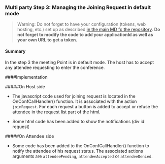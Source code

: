 ### Multi party Step 3: Managing the Joining Request in default mode


>Warning: Do not forget to have your configuration (tokens, web hosting, etc.) set up as described [in the main MD fo the repository](https://github.com/sightcall/multiparty-js-sample/blob/master/readme.md). **Do not forget to modify the code to add your applicationId as well as your own URL to get a token.**  

#### Summary

In the step 3 the meeting Point is in default mode. The host has to accept any attendee requesting to enter the conference.

####Implementation

#####On Host side

- The javascript code used for joining request is located in the OnConfCallHandler() function. It is associated with the action ```joinRequest```. For each request a button is added to accept or refuse the attendee in the request list part of the html.

- Some html code has been added to show the notifications (div id request)


#####On Attendee side

- Some code has been added to the OnConfCallHandler() function to notify the attendee of his request status. The associated actions arguments are ```attendeePending```, ```attendeeAccepted``` or ```attendeeDenied```.

